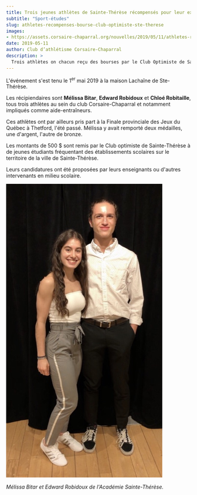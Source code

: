 ```yaml
---
title: Trois jeunes athlètes de Sainte-Thérèse récompensés pour leur excellence académique et leur implication sociale
subtitle: "Sport-études"
slug: athletes-recompenses-bourse-club-optimiste-ste-therese
images:
- https://assets.corsaire-chaparral.org/nouvelles/2019/05/11/athletes-recompenses-bourse-club-optimiste-ste-therese/couverture.jpg
date: 2019-05-11
author: Club d’athlétisme Corsaire-Chaparral
description: >
  Trois athlètes on chacun reçu des bourses par le Club Optimiste de Sainte-Thérèse pour la qualité de leur dossier académique, leur implication sociale et leur pratique sportive.
---
```


L'événement s'est tenu le 1<sup>er</sup> mai 2019 à la maison Lachaîne de Ste-Thérèse.

Les récipiendaires sont **Mélissa Bitar**, **Edward Robidoux** et **Chloé Robitaille**, tous trois athlètes au sein du club Corsaire-Chaparral et notamment impliqués comme aide-entraîneurs.

Ces athlètes ont par ailleurs pris part à la Finale provinciale des Jeux du Québec à Thetford, l'été passé. Mélissa y avait remporté deux médailles, une d'argent, l'autre de bronze.

Les montants de 500 $ sont remis par le Club optimiste de Sainte-Thérèse à de jeunes étudiants fréquentant des établissements scolaires sur le territoire de la ville de Sainte-Thérèse.

Leurs candidatures ont été proposées par leurs enseignants ou d'autres intervenants en milieu scolaire.

![Mélissa Bitar et Edward Robidoux de l'Académie Sainte-Thérèse](melissa-bitar-edward-robidoux-ste-therese-2019.jpg)

_Mélissa Bitar et Edward Robidoux de l'Académie Sainte-Thérèse._

